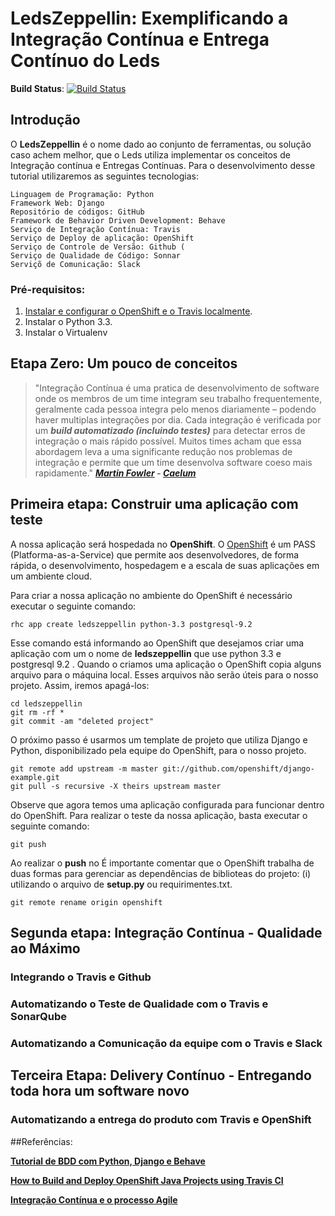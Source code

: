 # LedsZeppellin: Exemplificando a Integração Contínua e Entrega Contínuo do Leds

**Build Status**: [![Build Status](https://travis-ci.org/paulossjunior/ledszeppellin.png)](https://travis-ci.org/paulossjunior/ledszeppellin)

## Introdução

O **LedsZeppellin** é o nome dado ao conjunto de ferramentas, ou solução caso achem melhor, que o Leds utiliza implementar os conceitos de Integração contínua e Entregas Contínuas. Para o desenvolvimento desse tutorial utilizaremos as seguintes tecnologias: 

    Linguagem de Programação: Python
    Framework Web: Django
    Repositório de códigos: GitHub
    Framework de Behavior Driven Development: Behave
    Serviço de Integração Contínua: Travis
    Serviço de Deploy de aplicação: OpenShift
    Serviço de Controle de Versão: Github (
    Serviço de Qualidade de Código: Sonnar
    Serviçõ de Comunicação: Slack

### Pré-requisitos:

1. [Instalar e configurar o OpenShift e o Travis localmente](https://blog.openshift.com/how-to-build-and-deploy-openshift-java-projects-using-travis-ci/).
2. Instalar o Python 3.3.
3. Instalar o Virtualenv

## Etapa Zero: Um pouco de conceitos

>"Integração Contínua é uma pratica de desenvolvimento de software onde os membros de um time integram seu trabalho frequentemente, geralmente cada pessoa integra pelo menos diariamente – podendo haver multiplas integrações por dia. Cada integração é verificada por um ***build automatizado (incluindo testes)*** para detectar erros de integração o mais rápido possível. Muitos times acham que essa abordagem leva a uma significante redução nos problemas de integração e permite que um time desenvolva software coeso mais rapidamente." ***[Martin Fowler](http://martinfowler.com/articles/continuousIntegration.html) -  [Caelum](http://blog.caelum.com.br/integracao-continua/)***

## Primeira etapa: Construir uma aplicação com teste

A nossa aplicação será hospedada no **OpenShift**. O [OpenShift](https://www.openshift.com/) é um PASS (Platforma-as-a-Service) que permite aos desenvolvedores, de forma rápida, o desenvolvimento, hospedagem e a escala de suas aplicações em um ambiente cloud. 

Para criar a nossa aplicação no ambiente do OpenShift é necessário executar o seguinte comando:
    
    rhc app create ledszeppellin python-3.3 postgresql-9.2

Esse comando está informando ao OpenShift que desejamos criar uma aplicação com um o nome de **ledszeppellin** que use python 3.3 e postgresql 9.2 . Quando o criamos uma aplicação o OpenShift copia alguns arquivo para o máquina local. Esses arquivos não serão úteis para o nosso projeto. Assim, iremos apagá-los:

    cd ledszeppellin
    git rm -rf *
    git commit -am "deleted project"
   
O próximo passo é usarmos um template de projeto que utiliza Django e Python, disponibilizado pela equipe do OpenShift, para o nosso projeto.

    git remote add upstream -m master git://github.com/openshift/django-example.git
    git pull -s recursive -X theirs upstream master

Observe que agora temos uma aplicação configurada para funcionar dentro do OpenShift. Para realizar o teste da nossa aplicação, basta executar o seguinte comando:

    git push
Ao realizar o **push** no 
É importante comentar que o OpenShift trabalha de duas formas para gerenciar as dependências de biblioteas do projeto: (i) utilizando o arquivo de **setup.py** ou requirimentes.txt.  

    git remote rename origin openshift

## Segunda etapa: Integração Contínua - Qualidade ao Máximo 

### Integrando o Travis e Github

### Automatizando o Teste de Qualidade com o Travis e SonarQube

### Automatizando a Comunicação da equipe com o Travis e Slack

## Terceira Etapa: Delivery Contínuo - Entregando toda hora um software novo

### Automatizando a entrega do produto com Travis e OpenShift

##Referências:

**[Tutorial de BDD com Python, Django e Behave](https://semaphoreci.com/community/tutorials/setting-up-a-bdd-stack-on-a-django-application)**

**[How to Build and Deploy OpenShift Java Projects using Travis CI](https://blog.openshift.com/how-to-build-and-deploy-openshift-java-projects-using-travis-ci/)**

**[Integração Contínua e o processo Agile](http://blog.caelum.com.br/integracao-continua/)**
